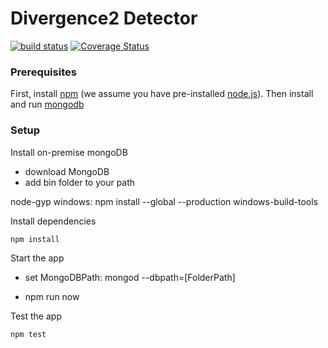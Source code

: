 # Divergence2 Detector
[![build status](https://secure.travis-ci.org/bkawk/divergence2.svg)](http://travis-ci.org/bkawk/divergence2)
[![Coverage Status](https://coveralls.io/repos/github/bkawk/divergence2/badge.svg?branch=master)](https://coveralls.io/github/bkawk/divergence2?branch=master)

### Prerequisites

First, install [npm](https://www.npmjs.com) (we assume you have pre-installed [node.js](https://nodejs.org)). Then install and run [mongodb](https://www.mongodb.com/)

### Setup

Install on-premise mongoDB 
- download MongoDB
- add bin folder to your path

node-gyp windows:
npm install --global --production windows-build-tools

 
Install dependencies

    npm install

Start the app
- set MongoDBPath: mongod --dbpath=[FolderPath]

- npm run now

Test the app

    npm test


